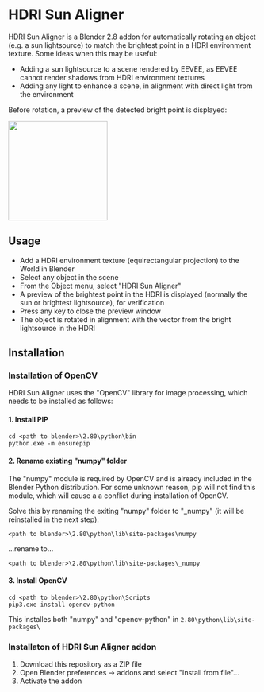 # HDRI Sun Aligner
HDRI Sun Aligner is a Blender 2.8 addon for automatically rotating an object (e.g. a sun lightsource) to match the brightest point in a HDRI environment texture. Some ideas when this may be useful:
- Adding a sun lightsource to a scene rendered by EEVEE, as EEVEE cannot render shadows from HDRI environment textures
- Adding any light to enhance a scene, in alignment with direct light from the environment

Before rotation, a preview of the detected bright point is displayed:

<a href="url"><img src="https://i.imgur.com/yRJGJD0.jpg" height="200"  align="center" ></a>

## Usage
- Add a HDRI environment texture (equirectangular projection) to the World in Blender
- Select any object in the scene
- From the Object menu, select "HDRI Sun Aligner"
- A preview of the brightest point in the HDRI is displayed (normally the sun or brightest lightsource), for verification
- Press any key to close the preview window
- The object is rotated in alignment with the vector from the bright lightsource in the HDRI

## Installation
### Installation of OpenCV
HDRI Sun Aligner uses the "OpenCV" library for image processing, which needs to be installed as follows:
#### 1. Install PIP
```
cd <path to blender>\2.80\python\bin
python.exe -m ensurepip
```
#### 2. Rename existing "numpy" folder
The "numpy" module is required by OpenCV and is already included in the Blender Python distribution. For some unknown reason, pip will not find this module, which will cause a a conflict during installation of OpenCV.

Solve this by renaming the exiting "numpy" folder to "_numpy" (it will be reinstalled in the next step):

`<path to blender>\2.80\python\lib\site-packages\numpy`

...rename to...

`<path to blender>\2.80\python\lib\site-packages\_numpy`

#### 3. Install OpenCV
```
cd <path to blender>\2.80\python\Scripts
pip3.exe install opencv-python
```
This installes both "numpy" and "opencv-python" in `2.80\python\lib\site-packages\`

### Installaton of HDRI Sun Aligner addon
1. Download this repository as a ZIP file
2. Open Blender preferences -> addons and select "Install from file"...
3. Activate the addon
